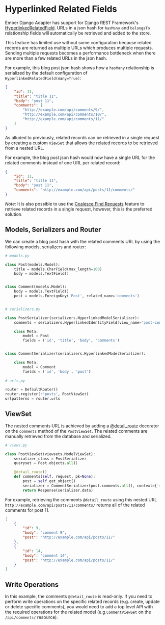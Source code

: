 # Hyperlinked Related Fields

Ember Django Adapter has support for Django REST Framework's
[HyperlinkedRelatedField](http://www.django-rest-framework.org/api-guide/relations/#hyperlinkedrelatedfield).
URLs in a json hash for `hasMany` and `belongsTo` relationship fields will automatically be
retrieved and added to the store.

This feature has limited use without some configuration because related records
are returned as multiple URLs which produces multiple requests. Sending multiple
requests becomes a performance bottleneck when there are more than a few related
URLs in the json hash.

For example, this blog post json hash shows how a `hasMany` relationship is
serialized by the default configuration of `HyperlinkedRelatedField(many=True)`:


```json
{
    "id": 11, 
    "title": "title 11", 
    "body": "post 11", 
    "comments": [
        "http://example.com/api/comments/9/", 
        "http://example.com/api/comments/10/", 
        "http://example.com/api/comments/11/"
    ]
}
```

As alluded to previously, related records can be retrieved in a single request
by creating a custom `ViewSet` that allows the related records to be retrieved
from a nested URL.
 
For example, the blog post json hash would now have a single URL for the
related comments instead of one URL per related record:

```json
{
    "id": 11, 
    "title": "title 11", 
    "body": "post 11", 
    "comments": "http://example.com/api/posts/11/comments/"
}
```

*Note:* It is also possible to use the [Coalesce Find Requests](coalesce-find-requests.md)
feature to retrieve related records in a single request, however, this is the preferred
solution.

## Models, Serializers and Router

We can create a blog post hash with the related comments URL by using the
following models, serializers and router:

```python
# models.py

class Post(models.Model):
    title = models.CharField(max_length=100)
    body = models.TextField()


class Comment(models.Model):
    body = models.TextField()
    post = models.ForeignKey('Post', related_name='comments')


# serializers.py

class PostSerializer(serializers.HyperlinkedModelSerializer):
    comments = serializers.HyperlinkedIdentityField(view_name='post-comments')

    class Meta:
        model = Post
        fields = ('id', 'title', 'body', 'comments')


class CommentSerializer(serializers.HyperlinkedModelSerializer):

    class Meta:
        model = Comment
        fields = ('id', 'body', 'post')
        
# urls.py

router = DefaultRouter()
router.register(r'posts', PostViewSet)
urlpatterns = router.urls
```

## ViewSet

The nested comments URL is achieved by adding a [@detail_route](www.django-rest-framework.org/api-guide/routers/)
decorator on the `comments` method of the `PostViewSet`. The related comments
are manually retrieved from the database and serialized.

```python
# views.py

class PostViewSet(viewsets.ModelViewSet):
    serializer_class = PostSerializer
    queryset = Post.objects.all()

    @detail_route()
    def comments(self, request, pk=None):
        post = self.get_object()
        serializer = CommentSerializer(post.comments.all(), context={'request': request}, many=True)
        return Response(serializer.data)
```

For example, retrieving the comments `@detail_route` using this nested URL
`http://example.com/api/posts/11/comments/` returns all of the related comments
for post 11.

```json
[
    {
        "id": 9,
        "body": "comment 9",
        "post": "http://example.com/api/posts/11/"
    },
    {
        "id": 14,
        "body": "comment 14",
        "post": "http://example.com/api/posts/11/"
    }
]
```

## Write Operations

In this example, the comments `@detail_route` is read-only. If you need to perform
write operations on the specific related records (e.g. create, update or delete
specific comments), you would need to add a top level API with the required operations
for the related model (e.g.`CommentViewSet` on the `/api/comments/` resource).
